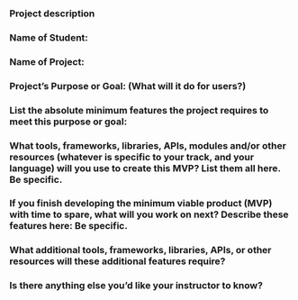 ### Project description
### Name of Student:

### Name of Project:

### Project’s Purpose or Goal: (What will it do for users?)

### List the absolute minimum features the project requires to meet this purpose or goal:

### What tools, frameworks, libraries, APIs, modules and/or other resources (whatever is specific to your track, and your language) will you use to create this MVP? List them all here. Be specific.

### If you finish developing the minimum viable product (MVP) with time to spare, what will you work on next? Describe these features here: Be specific.

### What additional tools, frameworks, libraries, APIs, or other resources will these additional features require?

### Is there anything else you’d like your instructor to know? 
